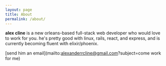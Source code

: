 ```yaml
---
layout: page
title: About
permalink: /about/
---
```


**alex cline** is a new orleans-based full-stack web developer who would love to work for you. he's pretty good with linux, rails, react, and express, and is currently becoming fluent with elixir/phoenix.

[send him an email](mailto:alexanderrcline@gmail.com?subject=come work for me)
